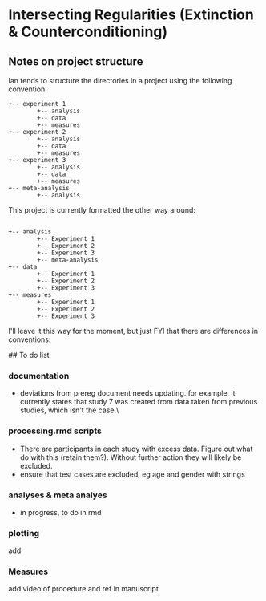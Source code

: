 # Intersecting Regularities (Extinction & Counterconditioning)




## Notes on project structure

Ian tends to structure the directories in a project using the following convention:

```
+-- experiment 1
		+-- analysis
		+-- data
		+-- measures
+-- experiment 2
		+-- analysis
		+-- data
		+-- measures
+-- experiment 3
		+-- analysis
		+-- data
		+-- measures
+-- meta-analysis
		+-- analysis
```

This project is currently formatted the other way around:

```

+-- analysis
		+-- Experiment 1
		+-- Experiment 2
		+-- Experiment 3
		+-- meta-analysis
+-- data
		+-- Experiment 1
		+-- Experiment 2
		+-- Experiment 3
+-- measures
		+-- Experiment 1
		+-- Experiment 2
		+-- Experiment 3
```

I'll leave it this way for the moment, but just FYI that there are differences in conventions.



## To do list

### documentation

- deviations from prereg document needs updating. for example, it currently states that study 7 was created from data taken from previous studies, which isn't the case.\

  

### processing.rmd scripts

- There are participants in each study with excess data. Figure out what do with this (retain them?). Without further action they will likely be excluded.
- ensure that test cases are excluded, eg age and gender with strings



### analyses & meta analyes

- in progress, to do in rmd



### plotting

add



### Measures

add video of procedure and ref in manuscript

